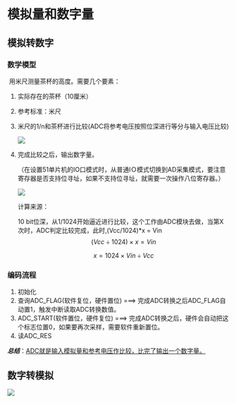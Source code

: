 # 模拟量和数字量

## 模拟转数字

### 数学模型

​        用米尺测量茶杯的高度。需要几个要素：

1. 实际存在的茶杯（10厘米）

2. 参考标准：米尺

3. 米尺的1/n和茶杯进行比较(ADC将参考电压按照位深进行等分与输入电压比较)

    ![](https://pic-1304959529.cos.ap-guangzhou.myqcloud.com/DB/20220326193635.png)

4. 完成比较之后，输出数字量。

   （在设置51单片机的IO口模式时，从普通IＯ模式切换到AD采集模式，要注意寄存器是否支持位寻址，如果不支持位寻址，就需要一次操作八位寄存器。）

    ![](https://pic-1304959529.cos.ap-guangzhou.myqcloud.com/DB/20220326193638.png)

   计算来源：

   10 bit位深，从1/1024开始逼近进行比较，这个工作由ADC模块去做，当第X次时，ADC判定比较完成，此时,(Vcc/1024)*x = Vin
   $$
   (Vcc\div1024)\times x = Vin
   $$

   $$
   x = 1024 \times Vin\div Vcc
   $$

### 编码流程

1. 初始化
2. 查询ADC_FLAG(软件复位，硬件置位)  ===> 完成ADC转换之后ADC_FLAG自动置1，触发中断读取ADC转换数值。
3. ADC_START(软件置位，硬件复位)  ===>  完成ADC转换之后，硬件会自动把这个标志位置0，如果要再次采样，需要软件重新置位。
4. 读ADC_RES

***总结***：<u>ADC就是输入模拟量和参考电压作比较，比完了输出一个数字量。</u>



## 数字转模拟

 ![](https://pic-1304959529.cos.ap-guangzhou.myqcloud.com/DB/20220326193641.png)





